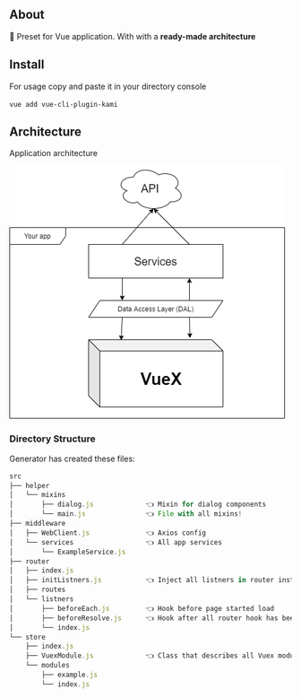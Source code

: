 ## About

🦊 Preset for Vue application. With with a **ready-made architecture**

## Install

For usage copy and paste it in your directory console

`vue add vue-cli-plugin-kami`

## Architecture

Application architecture

![Application architecture](docs/architecture.png)

### Directory Structure

Generator has created these files:

```js
src
├── helper
│   └── mixins
│       ├── dialog.js             👈 Mixin for dialog components
│       └── main.js               👈 File with all mixins!
├── middleware
│   ├── WebClient.js              👈 Axios config
│   └── services                  👈 All app services
│       └── ExampleService.js
├── router
│   ├── index.js
│   ├── initListners.js           👈 Inject all listners in router instance
│   ├── routes
│   └── listners
│       ├── beforeEach.js         👈 Hook before page started load
│       ├── beforeResolve.js      👈 Hook after all router hook has been resolved
│       └── index.js
└── store
    ├── index.js
    ├── VuexModule.js             👈 Сlass that describes all Vuex modules
    └── modules
        ├── example.js
        └── index.js
```
